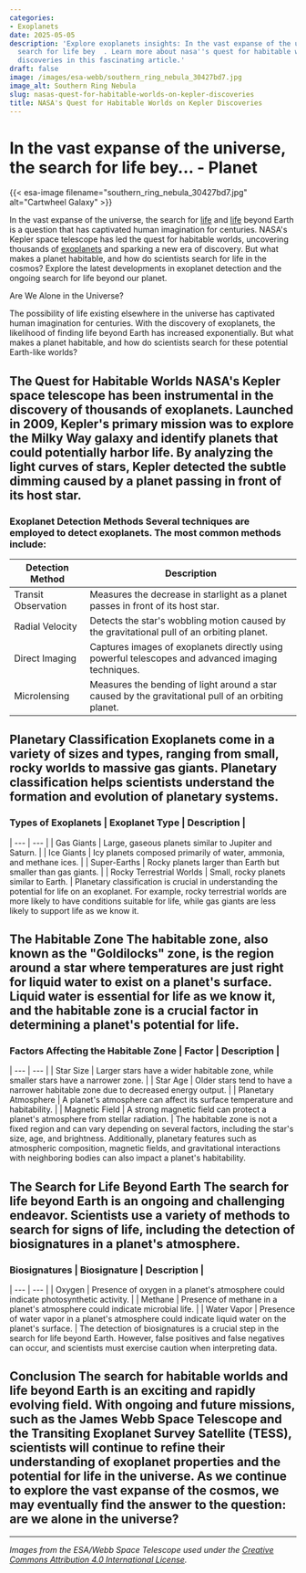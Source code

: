 ```yaml
---
categories:
- Exoplanets
date: 2025-05-05
description: 'Explore exoplanets insights: In the vast expanse of the universe, the
  search for life bey  . Learn more about nasa''s quest for habitable worlds on kepler
  discoveries in this fascinating article.'
draft: false
image: /images/esa-webb/southern_ring_nebula_30427bd7.jpg
image_alt: Southern Ring Nebula
slug: nasas-quest-for-habitable-worlds-on-kepler-discoveries
title: NASA's Quest for Habitable Worlds on Kepler Discoveries
---
```


# In the vast expanse of the universe, the search for life bey... - Planet
{{< esa-image filename="southern_ring_nebula_30427bd7.jpg" alt="Cartwheel Galaxy" >}}



In the vast expanse of the universe, the search for [life](/blog/habitable-zones-and-the-search-for-life-beyond-our-planet/solar-system/) and [life](/blog/the-search-for-life-beyond-earth-nasas-astrobiology-mission) beyond Earth is a question that has captivated human imagination for centuries. NASA's Kepler space telescope has led the quest for habitable worlds, uncovering thousands of [exoplanets](/blog/exoplanets-and-the-search-for-life-beyond-earth) and sparking a new era of discovery. But what makes a planet habitable, and how do scientists search for life in the cosmos? Explore the latest developments in exoplanet detection and the ongoing search for life beyond our planet.

Are We Alone in the Universe?

 The possibility of life existing elsewhere in the universe has captivated human imagination for centuries. With the discovery of exoplanets, the likelihood of finding life beyond Earth has increased exponentially. But what makes a planet habitable, and how do scientists search for these potential Earth-like worlds?

 ## The Quest for Habitable Worlds NASA's Kepler space telescope has been instrumental in the discovery of thousands of exoplanets. Launched in 2009, Kepler's primary mission was to explore the Milky Way galaxy and identify planets that could potentially harbor life. By analyzing the light curves of stars, Kepler detected the subtle dimming caused by a planet passing in front of its host star.

 ### Exoplanet Detection Methods Several techniques are employed to detect exoplanets. The most common methods include:

 | Detection Method | Description |
| --- | --- |
| Transit Observation | Measures the decrease in starlight as a planet passes in front of its host star. |
| Radial Velocity | Detects the star's wobbling motion caused by the gravitational pull of an orbiting planet. |
| Direct Imaging | Captures images of exoplanets directly using powerful telescopes and advanced imaging techniques. |
| Microlensing | Measures the bending of light around a star caused by the gravitational pull of an orbiting planet. | Each detection method provides unique insights into a planet's characteristics, such as size, orbit, and potential environment. By combining data from multiple detection methods, scientists can gain a more comprehensive understanding of an exoplanet's properties.

 ## Planetary Classification Exoplanets come in a variety of sizes and types, ranging from small, rocky worlds to massive gas giants. Planetary classification helps scientists understand the formation and evolution of planetary systems.

 ### Types of Exoplanets | Exoplanet Type | Description |
| --- | --- |
| Gas Giants | Large, gaseous planets similar to Jupiter and Saturn. |
| Ice Giants | Icy planets composed primarily of water, ammonia, and methane ices. |
| Super-Earths | Rocky planets larger than Earth but smaller than gas giants. |
| Rocky Terrestrial Worlds | Small, rocky planets similar to Earth. | Planetary classification is crucial in understanding the potential for life on an exoplanet. For example, rocky terrestrial worlds are more likely to have conditions suitable for life, while gas giants are less likely to support life as we know it.

 ## The Habitable Zone The habitable zone, also known as the "Goldilocks" zone, is the region around a star where temperatures are just right for liquid water to exist on a planet's surface. Liquid water is essential for life as we know it, and the habitable zone is a crucial factor in determining a planet's potential for life.

 ### Factors Affecting the Habitable Zone | Factor | Description |
| --- | --- |
| Star Size | Larger stars have a wider habitable zone, while smaller stars have a narrower zone. |
| Star Age | Older stars tend to have a narrower habitable zone due to decreased energy output. |
| Planetary Atmosphere | A planet's atmosphere can affect its surface temperature and habitability. |
| Magnetic Field | A strong magnetic field can protect a planet's atmosphere from stellar radiation. | The habitable zone is not a fixed region and can vary depending on several factors, including the star's size, age, and brightness. Additionally, planetary features such as atmospheric composition, magnetic fields, and gravitational interactions with neighboring bodies can also impact a planet's habitability.

 ## The Search for Life Beyond Earth The search for life beyond Earth is an ongoing and challenging endeavor. Scientists use a variety of methods to search for signs of life, including the detection of biosignatures in a planet's atmosphere.

 ### Biosignatures | Biosignature | Description |
| --- | --- |
| Oxygen | Presence of oxygen in a planet's atmosphere could indicate photosynthetic activity. |
| Methane | Presence of methane in a planet's atmosphere could indicate microbial life. |
| Water Vapor | Presence of water vapor in a planet's atmosphere could indicate liquid water on the planet's surface. | The detection of biosignatures is a crucial step in the search for life beyond Earth. However, false positives and false negatives can occur, and scientists must exercise caution when interpreting data.

 ## Conclusion The search for habitable worlds and life beyond Earth is an exciting and rapidly evolving field. With ongoing and future missions, such as the James Webb Space Telescope and the Transiting Exoplanet Survey Satellite (TESS), scientists will continue to refine their understanding of exoplanet properties and the potential for life in the universe. As we continue to explore the vast expanse of the cosmos, we may eventually find the answer to the question: are we alone in the universe?

---

*Images from the ESA/Webb Space Telescope used under the [Creative Commons Attribution 4.0 International License](https://creativecommons.org/licenses/by/4.0).*